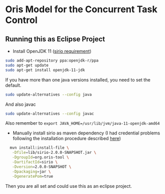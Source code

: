 # Oris Model for the Concurrent Task Control

## Running this as Eclipse Project

* Install OpenJDK 11 ([sirio requirement](https://github.com/oris-tool/sirio#installation))

```sh
sudo add-apt-repository ppa:openjdk-r/ppa
sudo apt-get update 
sudo apt-get install openjdk-11-jdk
```

If you have more than one java versions installed, you need to set the default.

```sh
sudo update-alternatives --config java
```

And also javac

```sh
sudo update-alternatives --config javac
```

Also remember to `export JAVA_HOME=/usr/lib/jvm/java-11-openjdk-amd64`


* Manually install sirio as maven dependency (I had credential problems following the installation procedure described [here](https://github.com/oris-tool/sirio))

```sh
  mvn install:install-file \
   -Dfile=lib/sirio-2.0.0-SNAPSHOT.jar \
   -DgroupId=org.oris-tool \
   -DartifactId=sirio \
   -Dversion=2.0.0-SNAPSHOT \
   -Dpackaging=jar \
   -DgeneratePom=true
``` 

Then you are all set and could use this as an eclipse project.